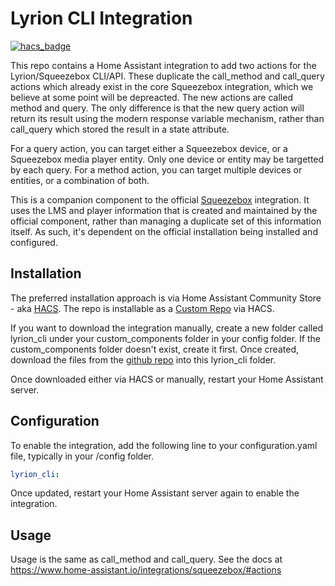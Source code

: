 # Lyrion CLI Integration

[![hacs_badge](https://img.shields.io/badge/HACS-Custom-41BDF5.svg?style=for-the-badge)](https://github.com/hacs/integration)

This repo contains a Home Assistant integration to add two actions for the Lyrion/Squeezebox CLI/API.  These duplicate the call_method and call_query actions which already exist in the core Squeezebox integration, which we believe at some point will be depreacted.  The new actions are called method and query.  The only difference is that the new query action will return its result using the modern response variable mechanism, rather than call_query which stored the result in a state attribute.

For a query action, you can target either a Squeezebox device, or a Squeezebox media player entity.  Only one device or entity may be targetted by each query.  For a method action, you can target multiple devices or entities, or a combination of both. 

This is a companion component to the official [Squeezebox](https://www.home-assistant.io/integrations/squeezebox/) integration.  It uses the LMS and player information that is created and maintained by the official component, rather than managing a duplicate set of this information itself.  As such, it's dependent on the official installation being installed and configured.

## Installation

The preferred installation approach is via Home Assistant Community Store - aka [HACS](https://hacs.xyz/).  The repo is installable as a [Custom Repo](https://hacs.xyz/docs/faq/custom_repositories) via HACS.

If you want to download the integration manually, create a new folder called lyrion_cli under your custom_components folder in your config folder.  If the custom_components folder doesn't exist, create it first.  Once created, download the files from the [github repo](https://github.com/peteS-UK/lyrion_cli/tree/main/custom_components/lyrion_cli) into this lyrion_cli folder.

Once downloaded either via HACS or manually, restart your Home Assistant server.

## Configuration

To enable the integration, add the following line to your configuration.yaml file, typically in your /config folder.

```yaml
lyrion_cli:
```

Once updated, restart your Home Assistant server again to enable the integration.

## Usage

Usage is the same as call_method and call_query.  See the docs at https://www.home-assistant.io/integrations/squeezebox/#actions

